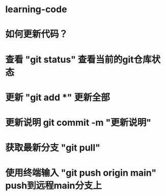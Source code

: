 <!--
 * @Author: your name
 * @Date: 2022-04-04 19:55:42
 * @LastEditTime: 2022-04-04 20:09:25
 * @LastEditors: Please set LastEditors
 * @Description: 打开koroFileHeader查看配置 进行设置: https://github.com/OBKoro1/koro1FileHeader/wiki/%E9%85%8D%E7%BD%AE
 * @FilePath: \learningCode\README.md
-->
# learning-code
# 如何更新代码？
# 查看 "git status" 查看当前的git仓库状态
# 更新 "git add *" 更新全部
# 更新说明 git commit -m "更新说明"
# 获取最新分支 "git pull"
# 使用终端输入 "git push origin main" push到远程main分支上